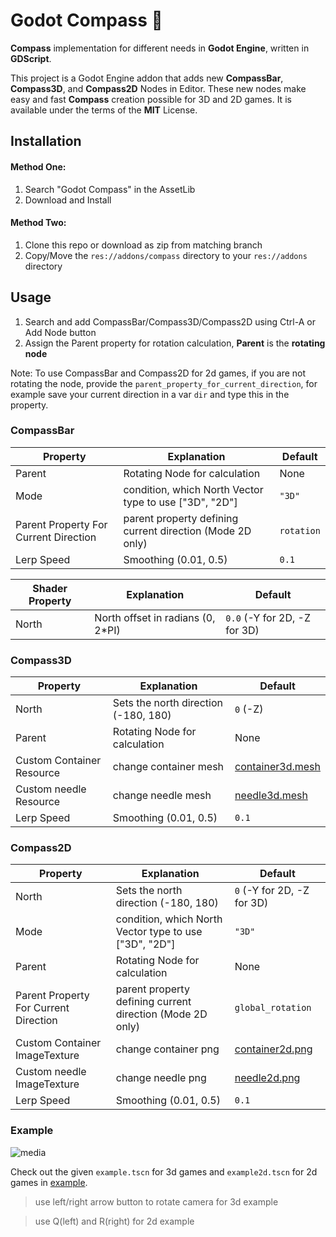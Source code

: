 # Godot Compass :compass:

**Compass** implementation for different needs in **Godot Engine**, written in **GDScript**.

This project is a Godot Engine addon that adds new **CompassBar**, **Compass3D**, and **Compass2D** Nodes in Editor. These new nodes make easy and fast **Compass** creation possible for 3D and 2D games. It is available under the terms of the **MIT** License.


## Installation
#### Method One:
1.  Search "Godot Compass" in the AssetLib
2.  Download and Install
#### Method Two:
1. Clone this repo or download as zip from matching branch
2. Copy/Move the `res://addons/compass` directory to your `res://addons` directory

## Usage
1. Search and add CompassBar/Compass3D/Compass2D using Ctrl-A or Add Node button
2. Assign the Parent property for rotation calculation, **Parent** is the **rotating node**

Note: To use CompassBar and Compass2D for 2d games, if you are not rotating the node, provide the `parent_property_for_current_direction`, for example save your current direction in a var `dir` and type this in the property.

### CompassBar
Property | Explanation | Default |
| --- | --- | --- |
| Parent | Rotating Node for calculation | None |
| Mode | condition, which North Vector type to use ["3D", "2D"] | `"3D"` |
| Parent Property For Current Direction | parent property defining current direction (Mode 2D only) | `rotation` |
| Lerp Speed | Smoothing (0.01, 0.5) | `0.1` |

| Shader Property | Explanation | Default |
| --- | --- | --- |
| North | North offset in radians (0, 2*PI) | `0.0` (-Y for 2D, -Z for 3D) |

### Compass3D
| Property | Explanation | Default |
| --- | --- | --- |
| North | Sets the north direction (-180, 180) | `0` (-Z)|
| Parent | Rotating Node for calculation | None |
| Custom Container Resource | change container mesh | [container3d.mesh][l1] |
| Custom needle Resource | change needle mesh | [needle3d.mesh][l2] |
| Lerp Speed | Smoothing (0.01, 0.5) | `0.1` |

### Compass2D
| Property | Explanation | Default |
| --- | --- | --- |
| North | Sets the north direction (-180, 180)| `0` (-Y for 2D, -Z for 3D) |
| Mode | condition, which North Vector type to use ["3D", "2D"] | `"3D"` |
| Parent | Rotating Node for calculation | None |
| Parent Property For Current Direction | parent property defining current direction (Mode 2D only) | `global_rotation` |
| Custom Container ImageTexture | change container png | [container2d.png][l3] |
| Custom needle ImageTexture | change needle png | [needle2d.png][l4] |
| Lerp Speed | Smoothing (0.01, 0.5) | `0.1` |

### Example
![media](https://media.giphy.com/media/v1.Y2lkPTc5MGI3NjExZjgyNzBjNTM2M2ZjYzRjZDc3ZDIwNTRmYTQ4NDYzYjUwNjJjNGEzZCZlcD12MV9pbnRlcm5hbF9naWZzX2dpZklkJmN0PWc/bvR3MilNYVsjbbTb7x/giphy.gif)

Check out the given `example.tscn` for 3d games and `example2d.tscn` for 2d games in [example][l0].
> use left/right arrow button to rotate camera for 3d example

> use Q(left) and R(right) for 2d example

[l0]: ./addons/compass/example
[l1]: ./addons/compass/resources/container3d.mesh
[l2]: ./addons/compass/resources/needle3d.mesh
[l3]: ./addons/compass/resources/container2d.png
[l4]: ./addons/compass/resources/needle2d.png
